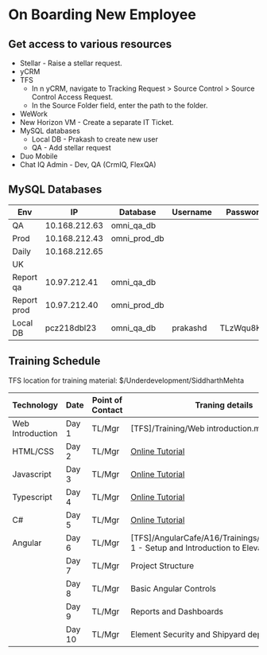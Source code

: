 # On Boarding New Employee

## Get access to various resources

- Stellar - Raise a stellar request.
- yCRM
- TFS
    - In n yCRM, navigate to Tracking Request > Source Control > Source Control Access Request.
    - In the Source Folder field, enter the path to the folder.
- WeWork
- New Horizon VM - Create a separate IT Ticket.
- MySQL databases
    - Local DB - Prakash to create new user
    - QA - Add stellar request
- Duo Mobile
- Chat IQ Admin - Dev, QA (CrmIQ, FlexQA)



## MySQL Databases

| Env        | IP            | Database    |Username       |Password    |
|------------|---------------|-------------|---------------|------------|
|QA          |10.168.212.63  |omni_qa_db   |               |            |
|Prod        |10.168.212.43  |omni_prod_db |               |            |
|Daily       |10.168.212.65  |             |               |            |
|UK          |               |             |               |            |
|Report qa   |10.97.212.41   |omni_qa_db   |<ysi username> |            |
|Report prod |10.97.212.40   |omni_prod_db |               |            |
|Local DB    |pcz218dbl23    |omni_qa_db   |prakashd       |TLzWqu8Kyp  |


## Training Schedule

TFS location for training material: $/Underdevelopment/SiddharthMehta

| Technology       | Date  | Point of Contact | Traning details                             |
|------------------|-------|------------------|---------------------------------------------|
| Web Introduction | Day 1 | TL/Mgr           | [TFS]/Training/Web introduction.mp4 |
| HTML/CSS         | Day 2 | TL/Mgr           | [Online Tutorial](http://www.w3schools.com/html/) |
| Javascript       | Day 3 | TL/Mgr           | [Online Tutorial](http://www.w3schools.com/js/) |
| Typescript       | Day 4 | TL/Mgr           | [Online Tutorial](https://www.w3schools.com/typescript/) |
| C#               | Day 5 | TL/Mgr           | [Online Tutorial](https://www.w3schools.com/cs/index.php) |
| Angular          | Day 6 | TL/Mgr           | [TFS]/AngularCafe/A16/Trainings/SQLServer/Day 1 - Setup and Introduction to Elevate |
|                  | Day 7 | TL/Mgr           | Project Structure                           |
|                  | Day 8 | TL/Mgr           | Basic Angular Controls                      |
|                  | Day 9 | TL/Mgr           | Reports and Dashboards                      |
|                  | Day 10| TL/Mgr           | Element Security and Shipyard deployment    |


